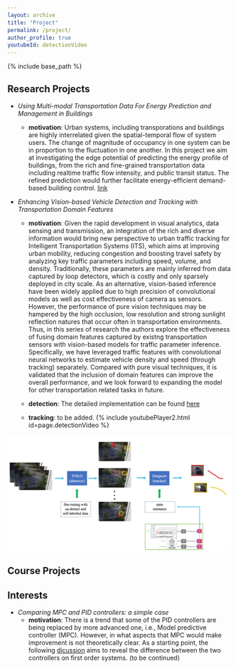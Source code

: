 ```yaml
---
layout: archive
title: "Project"
permalink: /project/
author_profile: true
youtubeId: detectionVideo
---
```


{% include base_path %}


Research Projects 
------ 
* *Using Multi-modal Transportation Data For Energy Prediction and Management in Buildings*
  * **motivation**: Urban systems, including transporations and buildings are highly interrelated given the spatial-temporal flow of system users. The change of magnitude of occupancy in one system can be in proportion to the fluctuation in one another. In this project we aim at investigating the edge potential of predicting the energy profile of buildings, from the rich and fine-grained transportation data including realtime traffic flow intensity, and public transit status. The refined prediction would further facilitate energy-efficient demand-based building control. [link](https://www.nsf.gov/awardsearch/showAward?AWD_ID=1637222)


* *Enhancing Vision-based Vehicle Detection and Tracking with Transportation Domain Features*
  * **motivation**: Given the rapid development in visual analytics, data sensing and transmission, an integration of the rich and diverse information would bring new perspective to urban traffic tracking for Intelligent Transportation Systems (ITS), which aims at improving urban mobility, reducing congestion and boosting travel safety by analyzing key traffic parameters including speed, volume, and density. Traditionally, these parameters are mainly inferred from data captured by loop detectors, which is costly and only sparsely deployed in city scale. As an alternative, vision-based inference have been widely applied due to high precision of convolutional models as well as cost effectiveness of camera as sensors. However, the performance of pure vision techniques may be hampered by the high occlusion, low resolution and strong sunlight reflection natures that occur often in transportation environments. Thus, in this series of research the authors explore the effectiveness of fusing domain features captured by existng transportation sensors with vision-based models for traffic parameter inference. Specifically, we have leveraged traffic features with convolutional neural networks to estimate vehicle density and speed (through tracking) separately. Compared with pure visual techniques, it is validated that the inclusion of domain features can improve the overall performance, and we look forward to expanding the model for other transportation related tasks in future. 
 
  * **detection**: The detailed implementation can be found [here](https://milanlx.github.io/files/trans_detection.pdf)


  * **tracking**: to be added. 
{% include youtubePlayer2.html id=page.detectionVideo %}
<p align="center"><img src='/images/tracking_framework.png'></p>


Course Projects 
------ 

Interests
------  
* *Comparing MPC and PID controllers: a simple case*
  * **motivation**: There is a trend that some of the PID controllers are being replaced by more advanced one, i.e., Model predictive controller (MPC). However, in what aspects that MPC would make improvement is not theoretically clear. As a starting point, the following [dicussion](https://github.com/milanlx/milanlx.github.io/blob/master/files/LQR_PID.pdf) aims to reveal the difference between the two controllers on first order systems. (to be continued)   
